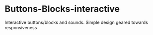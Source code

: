 # Buttons-Blocks-interactive

Interactive buttons/blocks and sounds. Simple design geared towards responsiveness

